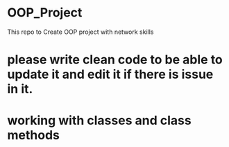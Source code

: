 # OOP_Project
This repo to Create OOP project with network skills 


# please write clean code to be able to update it and edit it if there is issue in it. 

# working with classes and class methods 